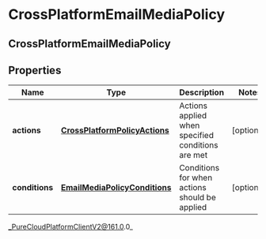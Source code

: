 # CrossPlatformEmailMediaPolicy

## CrossPlatformEmailMediaPolicy

## Properties

|Name | Type | Description | Notes|
|------------ | ------------- | ------------- | -------------|
| **actions** | [**CrossPlatformPolicyActions**](CrossPlatformPolicyActions) | Actions applied when specified conditions are met | [optional] |
| **conditions** | [**EmailMediaPolicyConditions**](EmailMediaPolicyConditions) | Conditions for when actions should be applied | [optional] |



_PureCloudPlatformClientV2@161.0.0_
